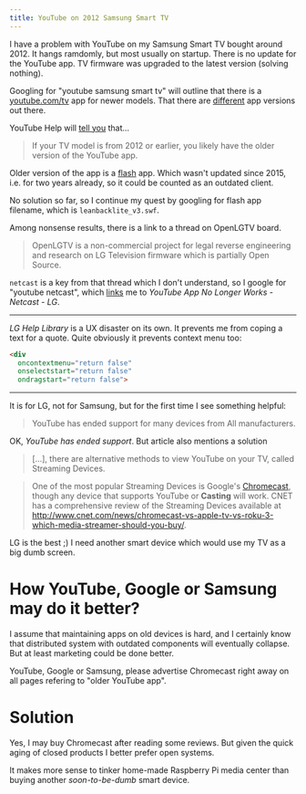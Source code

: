 ```yaml
---
title: YouTube on 2012 Samsung Smart TV
---
```


I have a problem with YouTube on my Samsung Smart TV bought around 2012. It hangs ramdomly, but most usually on startup. There is no update for the YouTube app. TV firmware was upgraded to the latest version (solving nothing).

Googling for "youtube samsung smart tv" will outline that there is a [youtube.com/tv][] app for newer models. That there are [different][] app versions out there.

[youtube.com/tv]: https://support.google.com/youtube/answer/3015415?hl=en
[different]: https://support.google.com/youtube/answer/3153576?hl=en&ref_topic=1732965

YouTube Help will [tell you][] that...

[tell you]: https://support.google.com/youtube/answer/3153576?hl=en&ref_topic=1732965

> If your TV model is from 2012 or earlier, you likely have the older version of the YouTube app.

Older version of the app is a [flash][] app. Which wasn't updated since 2015, i.e. for two years already, so it could be counted as an outdated client.

[flash]: https://support.google.com/youtube/answer/3210458

No solution so far, so I continue my quest by googling for flash app filename, which is `leanbacklite_v3.swf`.

Among nonsense results, there is a link to a thread on OpenLGTV board.

> OpenLGTV is a non-commercial project for legal reverse engineering and research on LG Television firmware which is partially Open Source.

`netcast` is a key from that thread which I don't understand, so I google for "youtube netcast", which [links][] me to _YouTube App No Longer Works - Netcast - LG_.

[links]: http://www.lg.com/us/support/product-help/CT10000018-1432330562046-others

---

_LG Help Library_ is a UX disaster on its own. It prevents me from coping a text for a quote. Quite obviously it prevents context menu too:

```html
<div
  oncontextmenu="return false"
  onselectstart="return false"
  ondragstart="return false">
```

---

It is for LG, not for Samsung, but for the first time I see something helpful:

> YouTube has ended support for many devices from All manufacturers.

OK, _YouTube has ended support_. But article also mentions a solution

> [...], there are alternative methods to view YouTube on your TV, called Streaming Devices.

> <p>One of the most popular Streaming Devices is Google's <a href="https://www.google.com/chromecast/tv/explore/">Chromecast</a>, though any device that supports YouTube or <b>Casting</b> will work. CNET has a comprehensive review of the Streaming Devices available at <a href="http://www.cnet.com/news/chromecast-vs-apple-tv-vs-roku-3-which-media-streamer-should-you-buy/">http://www.cnet.com/news/chromecast-vs-apple-tv-vs-roku-3-which-media-streamer-should-you-buy/</a>.</p>

LG is the best ;) I need another smart device which would use my TV as a big dumb screen.

# How YouTube, Google or Samsung may do it better?

I assume that maintaining apps on old devices is hard, and I certainly know that distributed system with outdated components will eventually collapse. But at least marketing could be done better.

YouTube, Google or Samsung, please advertise Chromecast right away on all pages refering to "older YouTube app".

# Solution

Yes, I may buy Chromecast after reading some reviews. But given the quick aging of closed products I better prefer open systems.

It makes more sense to tinker home-made Raspberry Pi media center than buying another _soon-to-be-dumb_ smart device.
